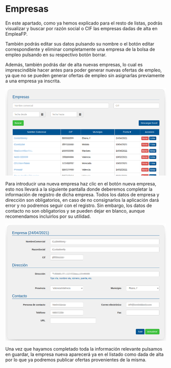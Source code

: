 # Empresas

En este apartado, como ya hemos explicado para el resto de listas, podrás visualizar y buscar por razón social o CIF las empresas dadas de alta en EmpleaFP. 

También podrás editar sus datos pulsando su nombre o el botón editar correspondiente y eliminar completamente una empresa de la bolsa de empleo pulsando en su respectivo botón borrar.

Además, también podrás dar de alta nuevas empresas, lo cual es imprescindible hacer antes para poder generar nuevas ofertas de empleo, ya que no se pueden generar ofertas de empleo sin asignarlas previamente a una empresa ya inscrita.

![](empresas_listado.png)





Para introducir una nueva empresa haz clic en el botón nueva empresa, esto nos llevará a la siguiente pantalla donde deberemos completar la información de registro de dicha empresa. Todos los datos de empresa y dirección son obligatorios, en caso de no consignarlos la aplicación dará error y no podremos seguir con el registro. Sin embargo, los datos de contacto no son obligatorios y se pueden dejar en blanco, aunque recomendamos incluirlos por su utilidad.


![](empresa_ficha.png)

Una vez que hayamos completado toda la información relevante pulsamos en guardar, la empresa nueva aparecerá ya en el listado como dada de alta por lo que ya podremos publicar ofertas provenientes de la misma.